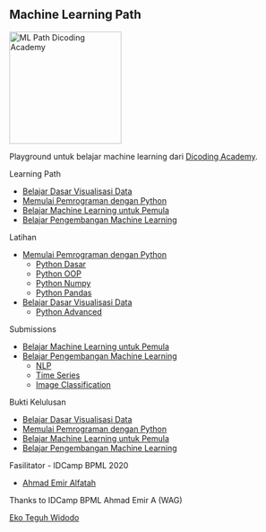 ## Machine Learning Path

<img src="https://d17ivq9b7rppb3.cloudfront.net/original/academy/machine_learning_developer_logo_160920145824.png" alt="ML Path Dicoding Academy" width="200" height="200"/>

Playground untuk belajar machine learning dari [Dicoding Academy](https://www.dicoding.com/learningpaths/30).

Learning Path
- [Belajar Dasar Visualisasi Data](https://www.dicoding.com/academies/177)
- [Memulai Pemrograman dengan Python](https://www.dicoding.com/academies/86)
- [Belajar Machine Learning untuk Pemula](https://www.dicoding.com/academies/184)
- [Belajar Pengembangan Machine Learning](https://www.dicoding.com/academies/185)

Latihan
- [Memulai Pemrograman dengan Python](https://github.com/lab-ekoteguh/idcamp-dicoding-ml/tree/master/02-pemrograman-python)
  - [Python Dasar](https://github.com/lab-ekoteguh/idcamp-dicoding-ml/blob/master/02-pemrograman-python/01-python-dasar.ipynb)
  - [Python OOP](https://github.com/lab-ekoteguh/idcamp-dicoding-ml/blob/master/02-pemrograman-python/02-python-oop.ipynb)
  - [Python Numpy](https://github.com/lab-ekoteguh/idcamp-dicoding-ml/blob/master/02-pemrograman-python/03-python-numpy.ipynb)
  - [Python Pandas](https://github.com/lab-ekoteguh/idcamp-dicoding-ml/blob/master/02-pemrograman-python/04-python-pandas.ipynb)
- [Belajar Dasar Visualisasi Data](https://github.com/lab-ekoteguh/idcamp-dicoding-ml/tree/master/01-visualisasi-data)
  - [Python Advanced](https://github.com/lab-ekoteguh/idcamp-dicoding-ml/blob/master/01-visualisasi-data/case-study.ipynb)

Submissions
- [Belajar Machine Learning untuk Pemula](https://nbviewer.jupyter.org/github/lab-ekoteguh/idcamp-dicoding-ml/blob/master/03-ml-pemula/Submission%20Final%20-%20Image%20Classification.ipynb)
- [Belajar Pengembangan Machine Learning](https://github.com/lab-ekoteguh/idcamp-dicoding-ml/tree/master/04-ml-intermediate)
  - [NLP](https://github.com/lab-ekoteguh/idcamp-dicoding-ml/blob/master/04-ml-intermediate/Submission%2001%20-%20NLP.ipynb)
  - [Time Series](https://nbviewer.jupyter.org/github/lab-ekoteguh/idcamp-dicoding-ml/blob/master/04-ml-intermediate/Submission%2002%20-%20Time%20Series.ipynb)
  - [Image Classification](https://github.com/lab-ekoteguh/idcamp-dicoding-ml/blob/master/04-ml-intermediate/Submission%2003%20-%20Image%20Classification%20Model%20Deployment.ipynb)

Bukti Kelulusan
- [Belajar Dasar Visualisasi Data](https://www.dicoding.com/certificates/ON9ZOWG2YXG5)
- [Memulai Pemrograman dengan Python](https://www.dicoding.com/certificates/Y6RPNQMG9P2M)
- [Belajar Machine Learning untuk Pemula](https://www.dicoding.com/certificates/G1OP83962XQK)
- [Belajar Pengembangan Machine Learning](https://www.dicoding.com/certificates/2RVZKVV2EXD5)

Fasilitator - IDCamp BPML 2020
- [Ahmad Emir Alfatah](https://www.linkedin.com/in/aemiralfath/)


Thanks to IDCamp BPML Ahmad Emir A (WAG)

[Eko Teguh Widodo](https://www.linkedin.com/in/ekoteguh/)
